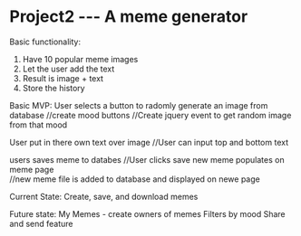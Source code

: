 # Project2 --- A meme generator

Basic functionality:
1) Have 10 popular meme images
2) Let the user add the text
3) Result is image + text
4) Store the history


Basic MVP:
User selects a button to radomly generate an image from database
    //create mood buttons
    //Create jquery event to get random image from that mood    

User put in there own text over image
    //User can input top and bottom text  

users saves meme to databes 
    //User clicks save 
new meme populates on meme page    
    //new meme file is added to database and displayed on newe page 


Current State:
Create, save, and download memes



Future state:
My Memes - create owners of memes
Filters by mood
Share and send feature
